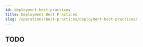 ```yaml
---
id: deployment-best-practices
title: Deployment Best Practices
slug: /operations/best-practices/deployment-best-practices/
---
```


## TODO
